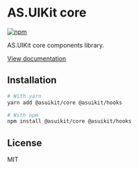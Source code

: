 # AS.UIKit core

[![npm](https://img.shields.io/npm/dm/@asuikit/core)](https://www.npmjs.com/package/@asuikit/core)

AS.UIKit core components library.

[View documentation](https://srcalienswap.github.io/as-uikit/)

## Installation

```bash
# With yarn
yarn add @asuikit/core @asuikit/hooks

# With npm
npm install @asuikit/core @asuikit/hooks
```

## License

MIT
